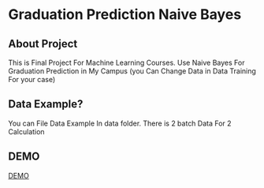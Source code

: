 # Graduation Prediction Naive Bayes


## About Project

This is Final Project For Machine Learning Courses. Use Naive Bayes For Graduation Prediction in My Campus (you Can Change Data in Data Training For your case)

## Data Example?
You can File Data Example In data folder. There is 2 batch Data For 2 Calculation

## DEMO
[DEMO](http://graduation-prediction.herokuapp.com)
